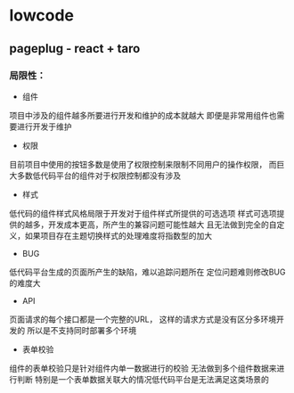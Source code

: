 # lowcode

## pageplug - react + taro


### 局限性：

- 组件

项目中涉及的组件越多所要进行开发和维护的成本就越大
即便是非常用组件也需要进行开发于维护

- 权限

目前项目中使用的按钮多数是使用了权限控制来限制不同用户的操作权限，
而巨大多数低代码平台的组件对于权限控制都没有涉及

- 样式

低代码的组件样式风格局限于开发对于组件样式所提供的可选选项
样式可选项提供的越多，开发成本更高，所产生的兼容问题可能性越大
且无法做到完全的自定义，如果项目存在主题切换样式的处理难度将指数型的加大


- BUG 

低代码平台生成的页面所产生的缺陷，难以追踪问题所在
定位问题难则修改BUG的难度大


- API

页面请求的每个接口都是一个完整的URL，
这样的请求方式是没有区分多环境开发的
所以是不支持同时部署多个环境

- 表单校验

组件的表单校验只是针对组件内单一数据进行的校验
无法做到多个组件数据来进行判断
特别是一个表单数据关联大的情况低代码平台是无法满足这类场景的






